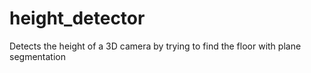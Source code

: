 height_detector
===============

Detects the height of a 3D camera by trying to find the floor with plane segmentation